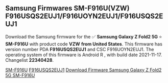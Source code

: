 <h2>Samsung Firmwares SM-F916U(VZW) F916USQS2EUJ1/F916UOYN2EUJ1/F916USQS2EUJ1</h2>
Download the Samsung firmware for the ✅ <strong>Samsung Galaxy Z Fold2 5G </strong> ⭐ <strong>SM-F916U</strong> with product code <strong>VZW</strong> <strong> from United States</strong>. This firmware has version number PDA <strong>F916USQS2EUJ1</strong> and CSC F916UOYN2EUJ1. The operating system of this firmware is Android R , with build date 2021-11-17. Changelist <strong>22340428</strong>.


[SM-F916U](https://samfirm.shop/samsung/model/SM-F916U)
[F916USQS2EUJ1](https://samfirm.shop/samsung/pda/F916USQS2EUJ1)
[Download Firmware Samsung Galaxy Z Fold2 5G SM-F916U](https://samfirm.shop/samsung/firmware/474669)
